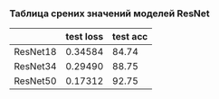 ### Таблица срених значений моделей ResNet
|          | test loss | test acc |
|----------|-----------|----------|
| ResNet18 | 0.34584   | 84.74    |
| ResNet34 | 0.29490   | 88.75    |
| ResNet50 | 0.17312   | 92.75    |